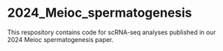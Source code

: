 # 2024_Meioc_spermatogenesis

This respository contains code for scRNA-seq analyses published in our 2024 Meioc spermatogenesis paper. 
